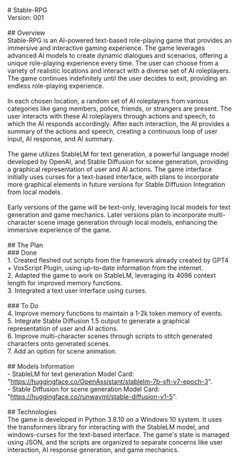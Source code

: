 <br># Stable-RPG
<br>Version: 001
<br>
<br>## Overview
<br>Stable-RPG is an AI-powered text-based role-playing game that provides an immersive and interactive gaming experience. The game leverages advanced AI models to create dynamic dialogues and scenarios, offering a unique role-playing experience every time. The user can choose from a variety of realistic locations and interact with a diverse set of AI roleplayers. The game continues indefinitely until the user decides to exit, providing an endless role-playing experience.
<br>
<br>In each chosen location, a random set of AI roleplayers from various categories like gang members, police, friends, or strangers are present. The user interacts with these AI roleplayers through actions and speech, to which the AI responds accordingly. After each interaction, the AI provides a summary of the actions and speech, creating a continuous loop of user input, AI response, and AI summary.
<br>
<br>The game utilizes StableLM for text generation, a powerful language model developed by OpenAI, and Stable Diffusion for scene generation, providing a graphical representation of user and AI actions. The game interface initially uses curses for a text-based interface, with plans to incorporate more graphical elements in future versions for Stable Diffusion Integration from local models.
<br>
<br>Early versions of the game will be text-only, leveraging local models for text generation and game mechanics. Later versions plan to incorporate multi-character scene image generation through local models, enhancing the immersive experience of the game.
<br>
<br>## The Plan
<br>### Done
<br>1. Created fleshed out scripts from the framework already created by GPT4 + VoxScript Plugin, using up-to-date information from the internet.
<br>2. Adapted the game to work on StableLM, leveraging its 4096 context length for improved memory functions.
<br>3. Integrated a text user interface using curses.
<br>
<br>### To Do
<br>4. Improve memory functions to maintain a 1-2k token memory of events.
<br>5. Integrate Stable Diffusion 1.5 output to generate a graphical representation of user and AI actions.
<br>6. Improve multi-character scenes through scripts to stitch generated characters onto generated scenes.
<br>7. Add an option for scene animation.
<br>
<br>## Models Information
<br>- StableLM for text generation Model Card: "https://huggingface.co/OpenAssistant/stablelm-7b-sft-v7-epoch-3".
<br>- Stable Diffusion for scene generation Model Card: "https://huggingface.co/runwayml/stable-diffusion-v1-5". 
<br>
<br>## Technologies
<br>The game is developed in Python 3.8.10 on a Windows 10 system. It uses the transformers library for interacting with the StableLM model, and windows-curses for the text-based interface. The game's state is managed using JSON, and the scripts are organized to separate concerns like user interaction, AI response generation, and game mechanics.
